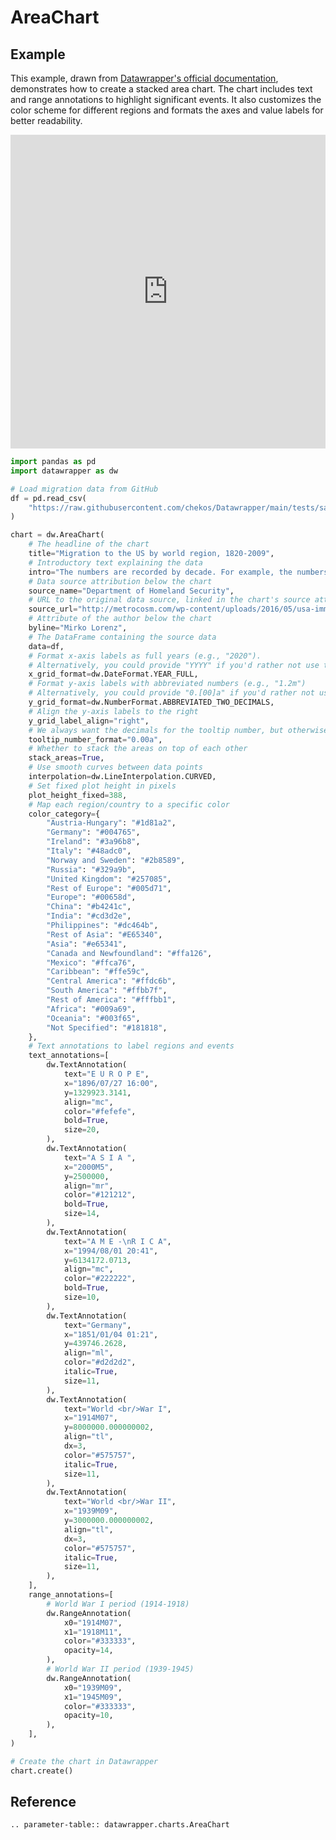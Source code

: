 # AreaChart

## Example

This example, drawn from [Datawrapper's official documentation](https://www.datawrapper.de/charts/area), demonstrates how to create a stacked area chart. The chart includes text and range annotations to highlight significant events. It also customizes the color scheme for different regions and formats the axes and value labels for better readability.

<iframe title="Migration to the US by world region, 1820-2009" aria-label="Interactive area chart" id="datawrapper-chart-HFvPh" src="https://datawrapper.dwcdn.net/HFvPh/10/" scrolling="no" frameborder="0" style="width: 0; min-width: 100% !important; border: none;" height="502" data-external="1"></iframe><script type="text/javascript">!function(){"use strict";window.addEventListener("message",(function(a){if(void 0!==a.data["datawrapper-height"]){var e=document.querySelectorAll("iframe");for(var t in a.data["datawrapper-height"])for(var r=0;r<e.length;r++)if(e[r].contentWindow===a.source){var i=a.data["datawrapper-height"][t]+"px";e[r].style.height=i}}}))}();
</script>

```python
import pandas as pd
import datawrapper as dw

# Load migration data from GitHub
df = pd.read_csv(
    "https://raw.githubusercontent.com/chekos/Datawrapper/main/tests/samples/area/migration.csv"
)

chart = dw.AreaChart(
    # The headline of the chart
    title="Migration to the US by world region, 1820-2009",
    # Introductory text explaining the data
    intro="The numbers are recorded by decade. For example, the numbers recorded for 1905 tell us the number of immigrants between 1900 and 1910.",
    # Data source attribution below the chart
    source_name="Department of Homeland Security",
    # URL to the original data source, linked in the chart's source attribution
    source_url="http://metrocosm.com/wp-content/uploads/2016/05/usa-immigration-data.xlsx",
    # Attribute of the author below the chart
    byline="Mirko Lorenz",
    # The DataFrame containing the source data
    data=df,
    # Format x-axis labels as full years (e.g., "2020").
    # Alternatively, you could provide "YYYY" if you'd rather not use the DateFormat enum.
    x_grid_format=dw.DateFormat.YEAR_FULL,
    # Format y-axis labels with abbreviated numbers (e.g., "1.2m")
    # Alternatively, you could provide "0.[00]a" if you'd rather not use the NumberFormat enum.
    y_grid_format=dw.NumberFormat.ABBREVIATED_TWO_DECIMALS,
    # Align the y-axis labels to the right
    y_grid_label_align="right",
    # We always want the decimals for the tooltip number, but otherwise the same
    tooltip_number_format="0.00a",
    # Whether to stack the areas on top of each other
    stack_areas=True,
    # Use smooth curves between data points
    interpolation=dw.LineInterpolation.CURVED,
    # Set fixed plot height in pixels
    plot_height_fixed=388,
    # Map each region/country to a specific color
    color_category={
        "Austria-Hungary": "#1d81a2",
        "Germany": "#004765",
        "Ireland": "#3a96b8",
        "Italy": "#48adc0",
        "Norway and Sweden": "#2b8589",
        "Russia": "#329a9b",
        "United Kingdom": "#257085",
        "Rest of Europe": "#005d71",
        "Europe": "#00658d",
        "China": "#b4241c",
        "India": "#cd3d2e",
        "Philippines": "#dc464b",
        "Rest of Asia": "#E65340",
        "Asia": "#e65341",
        "Canada and Newfoundland": "#ffa126",
        "Mexico": "#ffca76",
        "Caribbean": "#ffe59c",
        "Central America": "#ffdc6b",
        "South America": "#ffbb7f",
        "Rest of America": "#fffbb1",
        "Africa": "#009a69",
        "Oceania": "#003f65",
        "Not Specified": "#181818",
    },
    # Text annotations to label regions and events
    text_annotations=[
        dw.TextAnnotation(
            text="E U R O P E",
            x="1896/07/27 16:00",
            y=1329923.3141,
            align="mc",
            color="#fefefe",
            bold=True,
            size=20,
        ),
        dw.TextAnnotation(
            text="A S I A ",
            x="2000M5",
            y=2500000,
            align="mr",
            color="#121212",
            bold=True,
            size=14,
        ),
        dw.TextAnnotation(
            text="A M E -\nR I C A",
            x="1994/08/01 20:41",
            y=6134172.0713,
            align="mc",
            color="#222222",
            bold=True,
            size=10,
        ),
        dw.TextAnnotation(
            text="Germany",
            x="1851/01/04 01:21",
            y=439746.2628,
            align="ml",
            color="#d2d2d2",
            italic=True,
            size=11,
        ),
        dw.TextAnnotation(
            text="World <br/>War I",
            x="1914M07",
            y=8000000.000000002,
            align="tl",
            dx=3,
            color="#575757",
            italic=True,
            size=11,
        ),
        dw.TextAnnotation(
            text="World <br/>War II",
            x="1939M09",
            y=3000000.000000002,
            align="tl",
            dx=3,
            color="#575757",
            italic=True,
            size=11,
        ),
    ],
    range_annotations=[
        # World War I period (1914-1918)
        dw.RangeAnnotation(
            x0="1914M07",
            x1="1918M11",
            color="#333333",
            opacity=14,
        ),
        # World War II period (1939-1945)
        dw.RangeAnnotation(
            x0="1939M09",
            x1="1945M09",
            color="#333333",
            opacity=10,
        ),
    ],
)

# Create the chart in Datawrapper
chart.create()
```

## Reference

```{eval-rst}
.. parameter-table:: datawrapper.charts.AreaChart
